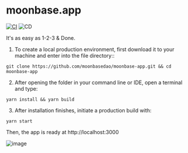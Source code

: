 # moonbase.app

[![CI](https://github.com/MoonBaseDAO/moonbase-app/actions/workflows/node.js.yml/badge.svg)](https://github.com/MoonBaseDAO/moonbase-app/actions/workflows/node.js.yml)
![CD](https://vercelbadge.vercel.app/api/moonbasedao/moonbase-app)

It's as easy as 1-2-3 & Done.

1) To create a local production environment, 
first download it to your machine and enter into the file directory::

```
git clone https://github.com/moonbasedao/moonbase-app.git && cd moonbase-app
```

2) After opening the folder in your command line or IDE, open a terminal and type:

```
yarn install && yarn build
```

3) After installation finishes, initiate a production build with:

```
yarn start
```

Then, the app is ready at http://localhost:3000

![image](https://media.discordapp.net/attachments/1047007258237743165/1087957535371296788/image.png)
